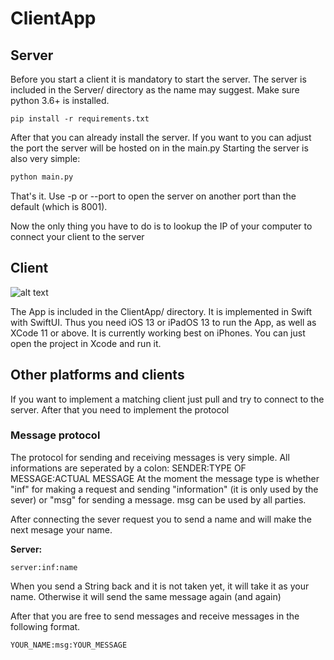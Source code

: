 #  ClientApp

## Server

Before you start a client it is mandatory to start the server.
The server is included in the Server/ directory as the name may suggest.
Make sure python 3.6+ is installed.

```
pip install -r requirements.txt
```

After that you can already install the server. If you want to you can adjust the port the server will be hosted on in the main.py
Starting the server is also very simple:

```python
python main.py
```

That's it. Use -p or --port to open the server on another port than the default (which is 8001). 

Now the only thing you have to do is to lookup the IP of your computer to connect your client to the server

## Client
![alt text](https://raw.githubusercontent.com/tristanratz/ClientApp/master/overview.jpg)

The App is included in the ClientApp/ directory. It is implemented in Swift with SwiftUI. Thus you need iOS 13 or iPadOS 13 to run the App, as well as XCode 11 or above.
It is currently working best on iPhones. You can just open the project in Xcode and run it.

## Other platforms and clients

If you want to implement a matching client just pull and try to connect to the server. After that you need to implement the protocol

### Message protocol
The protocol for sending and receiving messages is very simple. All informations are seperated by a colon: SENDER:TYPE OF MESSAGE:ACTUAL MESSAGE
At the moment the message type is whether "inf" for making a request and sending "information" (it is only used by the sever) or "msg" for sending a message. msg can be used by all parties.

After connecting the sever request you to send a name and will make the next mesage your name.

__Server:__
```
server:inf:name
```
When you send a String back and it is not taken yet, it will take it as your name. Otherwise it will send the same message again (and again)

After that you are free to send messages and receive messages in the following format.

```
YOUR_NAME:msg:YOUR_MESSAGE
```
